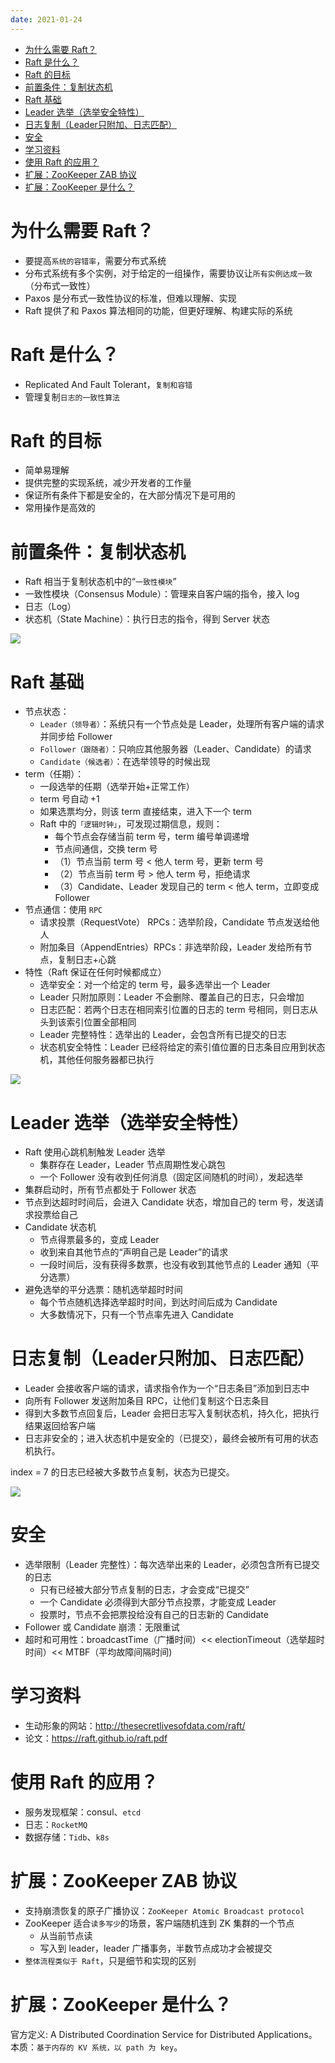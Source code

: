 ```yaml
---
date: 2021-01-24
---
```



- [为什么需要 Raft？](#为什么需要-raft)
- [Raft 是什么？](#raft-是什么)
- [Raft 的目标](#raft-的目标)
- [前置条件：复制状态机](#前置条件复制状态机)
- [Raft 基础](#raft-基础)
- [Leader 选举（选举安全特性）](#leader-选举选举安全特性)
- [日志复制（Leader只附加、日志匹配）](#日志复制leader只附加日志匹配)
- [安全](#安全)
- [学习资料](#学习资料)
- [使用 Raft 的应用？](#使用-raft-的应用)
- [扩展：ZooKeeper ZAB 协议](#扩展zookeeper-zab-协议)
- [扩展：ZooKeeper 是什么？](#扩展zookeeper-是什么)

# 为什么需要 Raft？
* 要提高`系统的容错率`，需要分布式系统
* 分布式系统有多个实例，对于给定的一组操作，需要协议让`所有实例达成一致`（分布式一致性）
* Paxos 是分布式一致性协议的标准，但难以理解、实现
* Raft 提供了和 Paxos 算法相同的功能，但更好理解、构建实际的系统

# Raft 是什么？
* Replicated And Fault Tolerant，`复制和容错`
* 管理复制`日志的一致性算法`

# Raft 的目标
* 简单易理解
* 提供完整的实现系统，减少开发者的工作量
* 保证所有条件下都是安全的，在大部分情况下是可用的
* 常用操作是高效的

# 前置条件：复制状态机
* Raft 相当于复制状态机中的“`一致性模块`”
* 一致性模块（Consensus Module）：管理来自客户端的指令，接入 log
* 日志（Log）
* 状态机（State Machine）：执行日志的指令，得到 Server 状态

![](http://yano.oss-cn-beijing.aliyuncs.com/2021-01-24-081303.png)

# Raft 基础
* 节点状态：
    * `Leader（领导者）`：系统只有一个节点处是 Leader，处理所有客户端的请求并同步给 Follower
    * `Follower（跟随者）`：只响应其他服务器（Leader、Candidate）的请求
    * `Candidate（候选者）`：在选举领导的时候出现
* term（任期）：
    * 一段选举的任期（选举开始+正常工作）
    * term 号自动 +1
    * 如果选票均分，则该 term 直接结束，进入下一个 term
    * Raft 中的`「逻辑时钟」`，可发现过期信息，规则：
        * 每个节点会存储当前 term 号，term 编号单调递增
        * 节点间通信，交换 term 号
        * （1）节点当前 term 号 < 他人 term 号，更新 term 号
        * （2）节点当前 term 号 > 他人 term 号，拒绝请求
        * （3）Candidate、Leader 发现自己的 term < 他人 term，立即变成 Follower
* 节点通信：使用 `RPC`
    * 请求投票（RequestVote） RPCs：选举阶段，Candidate 节点发送给他人
    * 附加条目（AppendEntries）RPCs：非选举阶段，Leader 发给所有节点，复制日志+心跳
* 特性（Raft 保证在任何时候都成立）
    * 选举安全：对一个给定的 term 号，最多选举出一个 Leader
    * Leader 只附加原则：Leader 不会删除、覆盖自己的日志，只会增加
    * 日志匹配：若两个日志在相同索引位置的日志的 term 号相同，则日志从头到该索引位置全部相同
    * Leader 完整特性：选举出的 Leader，会包含所有已提交的日志
    * 状态机安全特性：Leader 已经将给定的索引值位置的日志条目应用到状态机，其他任何服务器都已执行

![](http://yano.oss-cn-beijing.aliyuncs.com/2021-01-24-081404.png)

# Leader 选举（选举安全特性）
* Raft 使用心跳机制触发 Leader 选举
    * 集群存在 Leader，Leader 节点周期性发心跳包
    * 一个 Follower 没有收到任何消息（固定区间随机的时间），发起选举
* 集群启动时，所有节点都处于 Follower 状态
* 节点到达超时时间后，会进入 Candidate 状态，增加自己的 term 号，发送请求投票给自己
* Candidate 状态机
    * 节点得票最多的，变成 Leader
    * 收到来自其他节点的“声明自己是 Leader”的请求
    * 一段时间后，没有获得多数票，也没有收到其他节点的 Leader 通知（平分选票）
* 避免选举的平分选票：随机选举超时时间
    * 每个节点随机选择选举超时时间，到达时间后成为 Candidate
    * 大多数情况下，只有一个节点率先进入 Candidate

# 日志复制（Leader只附加、日志匹配）
* Leader 会接收客户端的请求，请求指令作为一个“日志条目”添加到日志中
* 向所有 Follower 发送附加条目 RPC，让他们复制这个日志条目
* 得到大多数节点回复后，Leader 会把日志写入复制状态机，持久化，把执行结果返回给客户端
* 日志非安全的；进入状态机中是安全的（已提交），最终会被所有可用的状态机执行。

index = 7 的日志已经被大多数节点复制，状态为已提交。

![](http://yano.oss-cn-beijing.aliyuncs.com/2021-01-24-081427.png)


# 安全
* 选举限制（Leader 完整性）：每次选举出来的 Leader，必须包含所有已提交的日志
    * 只有已经被大部分节点复制的日志，才会变成“已提交”
    * 一个 Candidate 必须得到大部分节点投票，才能变成 Leader
    * 投票时，节点不会把票投给没有自己的日志新的 Candidate
* Follower 或 Candidate 崩溃：无限重试
* 超时和可用性：broadcastTime（广播时间）<< electionTimeout（选举超时时间）<< MTBF（平均故障间隔时间)

# 学习资料
* 生动形象的网站：http://thesecretlivesofdata.com/raft/
* 论文：https://raft.github.io/raft.pdf

# 使用 Raft 的应用？
* 服务发现框架：consul、`etcd`
* 日志：`RocketMQ`
* 数据存储：`Tidb`、`k8s`

# 扩展：ZooKeeper ZAB 协议

* 支持崩溃恢复的原子广播协议：`ZooKeeper Atomic Broadcast protocol`
* ZooKeeper 适合`读多写少`的场景，客户端随机连到 ZK 集群的一个节点
    * 从当前节点读
    * 写入到 leader，leader 广播事务，半数节点成功才会被提交
* `整体流程类似于 Raft`，只是细节和实现的区别

# 扩展：ZooKeeper 是什么？

官方定义: A Distributed Coordination Service for Distributed Applications。本质：`基于内存的 KV 系统，以 path 为 key`。

